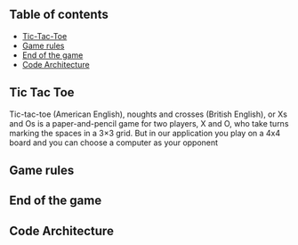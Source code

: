 ## Table of contents
* [Tic-Tac-Toe](#Tic-Tac-Toe)
* [Game rules](#game-rules)
* [End of the game](#end-of-the-game)
* [Code Architecture](#code-architecture)

##  Tic Tac Toe
Tic-tac-toe (American English), noughts and crosses (British English), or Xs and Os is a paper-and-pencil game for two players, X and O, who take turns marking the spaces in a 3×3 grid.
But in our application you play on a 4x4 board and you can choose a computer as your opponent

##  Game rules


##  End of the game


##  Code Architecture

